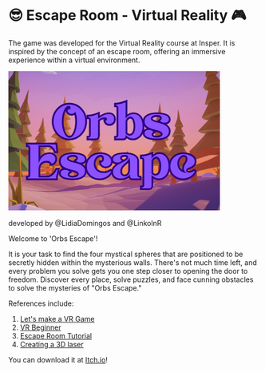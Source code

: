 # :sunglasses: Escape Room - Virtual Reality :video_game:

The game was developed for the Virtual Reality course at Insper. It is inspired by the concept of an escape room, offering an immersive experience within a virtual environment.

![alt text](<Captura de tela 2024-03-06 070725.png>)

developed by @LidiaDomingos and @LinkolnR

Welcome to 'Orbs Escape'! 

It is your task to find the four mystical spheres that are positioned to be secretly hidden within the mysterious walls. There's not much time left, and every problem you solve gets you one step closer to opening the door to freedom. Discover every place, solve puzzles, and face cunning obstacles to solve the mysteries of "Orbs Escape."

References include:
1. [Let's make a VR Game](https://www.youtube.com/watch?v=QCvqimfrMZw&list=PLpEoiloH-4eM-fykn_3_QcJ-A_MIJF5B9)
2. [VR Beginner](https://learn.unity.com/project/vr-beginner-the-escape-room)
3. [Escape Room Tutorial](https://www.youtube.com/watch?v=8of3Dms-wWM&t=3562s)
4. [Creating a 3D laser](https://www.youtube.com/watch?v=8YsoWh78gDk&t=6s)

You can download it at [Itch.io](https://lidiaacd.itch.io/orbsescape)!

